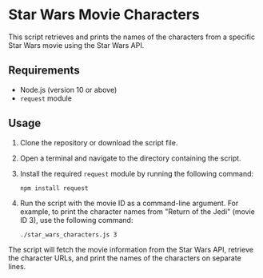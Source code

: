 # Star Wars Movie Characters

This script retrieves and prints the names of the characters from a specific Star Wars movie using the Star Wars API.

## Requirements

- Node.js (version 10 or above)
- `request` module

## Usage

1. Clone the repository or download the script file.

2. Open a terminal and navigate to the directory containing the script.

3. Install the required `request` module by running the following command:

   ```shell
   npm install request
4. Run the script with the movie ID as a command-line argument. For example, to print the character names from "Return of the Jedi" (movie ID 3), use the following command:
    ```shell
    ./star_wars_characters.js 3
  The script will fetch the movie information from the Star Wars API, retrieve the character URLs, and print the names of the characters on separate lines.

